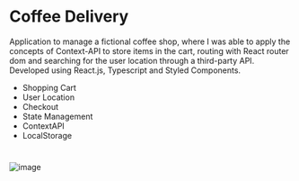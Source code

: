 # Coffee Delivery

Application to manage a fictional coffee shop, where I was able to apply the concepts of Context-API to store items in the cart, routing with React router dom and searching for the user location through a third-party API. Developed using React.js, Typescript and Styled Components.

* Shopping Cart
* User Location
* Checkout
* State Management
* ContextAPI
* LocalStorage 
#
![image](https://github.com/lucasdebeterco/coffee-delivery/assets/49600131/a0d804f4-abe4-4055-9dd6-d0594b3b4a6e)
